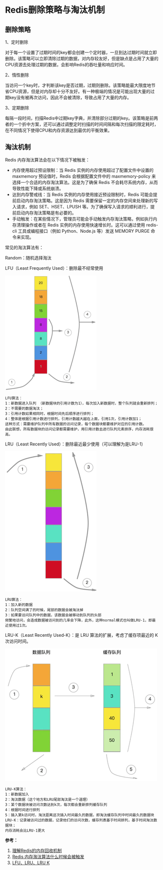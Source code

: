# Redis删除策略与淘汰机制


## 删除策略

1、定时删除

对于每一个设置了过期时间的key都会创建一个定时器，一旦到达过期时间就立即删除。该策略可以立即清除过期的数据，对内存较友好，但是缺点是占用了大量的CPU资源去处理过期的数据，会影响Redis的吞吐量和响应时间。

2、惰性删除

当访问一个key时，才判断该key是否过期，过期则删除。该策略能最大限度地节省CPU资源，但是对内存却十分不友好。有一种极端的情况是可能出现大量的过期key没有被再次访问，因此不会被清除，导致占用了大量的内存。

3、定期删除

每隔一段时间，扫描Redis中过期key字典，并清除部分过期的key。该策略是前两者的一个折中方案，还可以通过调整定时扫描的时间间隔和每次扫描的限定耗时，在不同情况下使得CPU和内存资源达到最优的平衡效果。

## 淘汰机制

Redis 内存淘汰算法会在以下情况下被触发：

- 内存使用超过预设限制：当 Redis 实例的内存使用超过了配置文件中设置的 maxmemory 预设值时，Redis 会根据配置文件中的 maxmemory-policy 来选择一个合适的内存淘汰算法。这是为了确保 Redis 不会耗尽系统内存，从而导致性能下降或系统崩溃。
- 达到内存警戒线：当 Redis 实例的内存使用接近预设限制时，Redis 可能会提前启动内存淘汰策略。这是因为 Redis 需要保留一定的内存空间来处理新的写入请求，例如 SET、HSET、LPUSH 等。为了确保写入请求的顺利进行，提前启动内存淘汰策略是有必要的。
- 手动触发：在某些情况下，管理员可能会手动触发内存淘汰策略，例如执行内存清理操作或者在 Redis 实例的内存使用快速增长时。这可以通过使用 redis-cli 工具或编程接口（例如 Python、Node.js 等）发送 MEMORY PURGE 命令来实现。

常见的淘汰算法有：

Random：随机选择淘汰

LFU（Least Frequently Used）：删除最不经常使用

![](assets/Redis删除策略与淘汰机制/LFU.png)

```
LFU算法：
1：新数据进入队列 （新数据块的引用计数为1），每次加入新数据时，整个队列就会重新排列；
2：不需要的数据淘汰；
3：引用计数如果相同时，根据时间先后顺序进行排列；
4：整体是根据引用计数进行排列，引用计数越大越在上面，引用1次，引用计数加1；
这种方式：需要维护队列中所有数据的访问记录，每个数据块都要维护对应的引用计数。
由此联想，所有数据块的访问记录都需要维护，用引用计数去进行队列元素排序，内存消耗很高。
```

LRU（Least Recently Used）：删除最近最少使用（可以理解为是LRU-1）

![](assets/Redis删除策略与淘汰机制/LRU.png)

```
LRU算法：
1：加入新的数据
2：队列空间满了的时候，尾部的数据会被淘汰掉
3：如果要访问队列中的数据，该数据会被移动到队列的头部
频繁地访问，会造成数据被访问到的几率会下降，此外，这种normal模式也叫做LRU-1，即最近使用过1次。
```

LRU-K（Least Recently Used-K）：是 LRU 算法的扩展，考虑了缓存项最近的 K 次访问时间。

![](assets/Redis删除策略与淘汰机制/LKU.png)

```
LRU-K算法：
1：新数据加入
2：淘汰数据（这个地方和LRU尾部淘汰是一个道理）
3：某个数据块被访问次数达到k次，每次都会重新排列缓存队列
4：根据时间进行排列
5：插入第k访问时，淘汰距离这次插入时间最久的数据，即淘汰缓存队列中时间最久的数据块
LRU-K：记录被访问过的数据，记录他们的访问次数，缓存列表基于时间排列，基于时间淘汰数据块；
内存消耗会比LRU-1更大
```

**参考：**

1. [理解Redis的内存回收机制](https://www.cnblogs.com/capacity-yang/p/13095005.html)
2. [Redis 内存淘汰算法什么时候会被触发](https://blog.csdn.net/HongZeng_CSDN/article/details/130112050)
3. [LFU、LRU、LRU K](https://juejin.cn/post/6844903523445014536)

